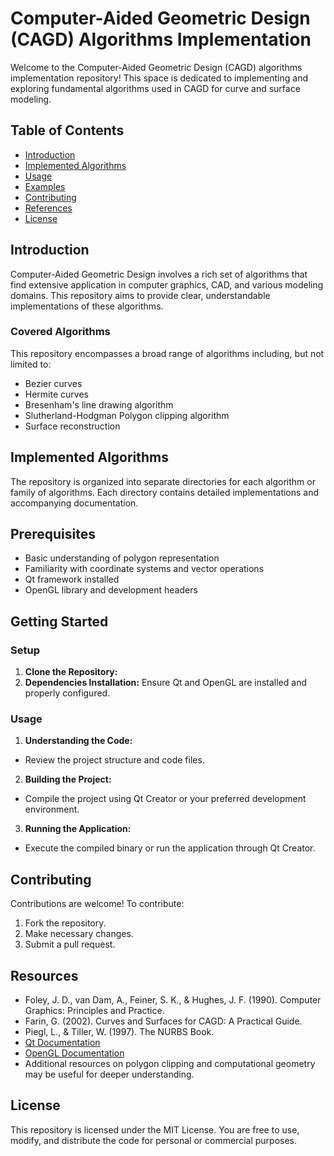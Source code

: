 # Computer-Aided Geometric Design (CAGD) Algorithms Implementation

Welcome to the Computer-Aided Geometric Design (CAGD) algorithms implementation repository! This space is dedicated to implementing and exploring fundamental algorithms used in CAGD for curve and surface modeling.

## Table of Contents

- [Introduction](#introduction)
- [Implemented Algorithms](#implemented-algorithms)
- [Usage](#usage)
- [Examples](#examples)
- [Contributing](#contributing)
- [References](#references)
- [License](#license)

## Introduction

Computer-Aided Geometric Design involves a rich set of algorithms that find extensive application in computer graphics, CAD, and various modeling domains. This repository aims to provide clear, understandable implementations of these algorithms.

### Covered Algorithms

This repository encompasses a broad range of algorithms including, but not limited to:

- Bezier curves 
- Hermite curves
- Bresenham's line drawing algorithm
- Slutherland-Hodgman Polygon clipping algorithm
- Surface reconstruction

## Implemented Algorithms

The repository is organized into separate directories for each algorithm or family of algorithms. Each directory contains detailed implementations and accompanying documentation.

## Prerequisites

- Basic understanding of polygon representation
- Familiarity with coordinate systems and vector operations
- Qt framework installed
- OpenGL library and development headers

## Getting Started

### Setup

1. **Clone the Repository:**
2. **Dependencies Installation:**
Ensure Qt and OpenGL are installed and properly configured.

### Usage

1. **Understanding the Code:**
- Review the project structure and code files.
2. **Building the Project:**
- Compile the project using Qt Creator or your preferred development environment.
3. **Running the Application:**
- Execute the compiled binary or run the application through Qt Creator.


## Contributing

Contributions are welcome! To contribute:
1. Fork the repository.
2. Make necessary changes.
3. Submit a pull request.

## Resources

- Foley, J. D., van Dam, A., Feiner, S. K., & Hughes, J. F. (1990). Computer Graphics: Principles and Practice.
- Farin, G. (2002). Curves and Surfaces for CAGD: A Practical Guide.
- Piegl, L., & Tiller, W. (1997). The NURBS Book.
- [Qt Documentation](https://doc.qt.io/qt-5/)
- [OpenGL Documentation](https://www.opengl.org/documentation/)
- Additional resources on polygon clipping and computational geometry may be useful for deeper understanding.

## License

This repository is licensed under the MIT License. You are free to use, modify, and distribute the code for personal or commercial purposes.
